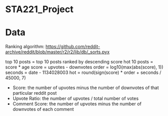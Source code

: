 # STA221_Project

# Data

Ranking algorithm: https://github.com/reddit-archive/reddit/blob/master/r2/r2/lib/db/_sorts.pyx

top 10 posts = top 10 posts ranked by descending score
hot 10 posts = score * age
    score = upvotes - downvotes
    order = log10(max(abs(score), 1))
    seconds = date - 1134028003
    hot = round(sign(score) * order + seconds / 45000, 7)

- Score: the number of upvotes minus the number of downvotes of that particular reddit post
- Upvote Ratio: the number of upvotes / total number of votes
- Comment Score: the number of upvotes minus the number of downvotes of each comment